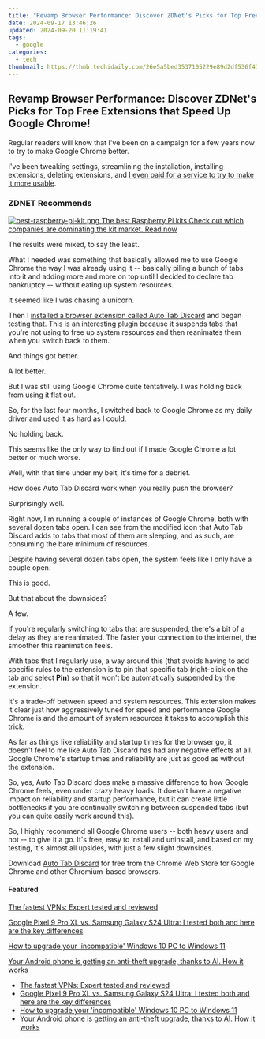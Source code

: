 ```yaml
---
title: "Revamp Browser Performance: Discover ZDNet's Picks for Top Free Extensions that Speed Up Google Chrome!"
date: 2024-09-17 13:46:26
updated: 2024-09-20 11:19:41
tags:
  - google
categories:
  - tech
thumbnail: https://thmb.techidaily.com/26e5a5bed3537105229e89d2df536f43cfadace1d3a287d0f50c6226ff3d146f.png
---
```


## Revamp Browser Performance: Discover ZDNet's Picks for Top Free Extensions that Speed Up Google Chrome!

Regular readers will know that I've been on a campaign for a few years now to try to make Google Chrome better. 

I've been tweaking settings, streamlining the installation, installing extensions, deleting extensions, and [I even paid for a service to try to make it more usable](https://www.zdnet.com/article/paying-money-to-make-google-chrome-faster-and-use-less-ram/).

### **ZDNET** Recommends

[![best-raspberry-pi-kit.png](https://www.zdnet.com/a/img/resize/07b0e2d7c6cfe001c55ad89abe0f27d9ccd5e6b5/2021/08/16/ef0233c0-3680-45c8-8a20-9c41dd07d0bb/best-raspberry-pi-kit.png?auto=webp&fit=crop&frame=1&height=238.5&width=459) The best Raspberry Pi kits Check out which companies are dominating the kit market.  Read now](https://www.zdnet.com/article/best-raspberry-pi-kit/)

The results were mixed, to say the least.

What I needed was something that basically allowed me to use Google Chrome the way I was already using it -- basically piling a bunch of tabs into it and adding more and more on top until I decided to declare tab bankruptcy -- without eating up system resources.

It seemed like I was chasing a unicorn.

Then I [installed a browser extension called Auto Tab Discard](https://www.zdnet.com/article/if-you-use-google-chrome-you-need-to-install-this-now/) and began testing that. This is an interesting plugin because it suspends tabs that you're not using to free up system resources and then reanimates them when you switch back to them.

And things got better.

A lot better.

But I was still using Google Chrome quite tentatively. I was holding back from using it flat out.

So, for the last four months, I switched back to Google Chrome as my daily driver and used it as hard as I could. 

No holding back.

This seems like the only way to find out if I made Google Chrome a lot better or much worse.

Well, with that time under my belt, it's time for a debrief.

How does Auto Tab Discard work when you really push the browser?

Surprisingly well.

Right now, I'm running a couple of instances of Google Chrome, both with several dozen tabs open. I can see from the modified icon that Auto Tab Discard adds to tabs that most of them are sleeping, and as such, are consuming the bare minimum of resources. 

Despite having several dozen tabs open, the system feels like I only have a couple open.

This is good.

But that about the downsides?

A few.

If you're regularly switching to tabs that are suspended, there's a bit of a delay as they are reanimated. The faster your connection to the internet, the smoother this reanimation feels. 

With tabs that I regularly use, a way around this (that avoids having to add specific rules to the extension is to pin that specific tab (right-click on the tab and select **Pin**) so that it won't be automatically suspended by the extension.

It's a trade-off between speed and system resources. This extension makes it clear just how aggressively tuned for speed and performance Google Chrome is and the amount of system resources it takes to accomplish this trick.

As far as things like reliability and startup times for the browser go, it doesn't feel to me like Auto Tab Discard has had any negative effects at all. Google Chrome's startup times and reliability are just as good as without the extension.

So, yes, Auto Tab Discard does make a massive difference to how Google Chrome feels, even under crazy heavy loads. It doesn't have a negative impact on reliability and startup performance, but it can create little bottlenecks if you are continually switching between suspended tabs (but you can quite easily work around this).

So, I highly recommend all Google Chrome users -- both heavy users and not -- to give it a go. It's free, easy to install and uninstall, and based on my testing, it's almost all upsides, with just a few slight downsides.

Download [Auto Tab Discard](https://chrome.google.com/webstore/detail/auto-tab-discard/jhnleheckmknfcgijgkadoemagpecfol/) for free from the Chrome Web Store for Google Chrome and other Chromium-based browsers.

#### Featured

[The fastest VPNs: Expert tested and reviewed](https://www.zdnet.com/article/fastest-vpn/ "The fastest VPNs: Expert tested and reviewed")

[Google Pixel 9 Pro XL vs. Samsung Galaxy S24 Ultra: I tested both and here are the key differences](https://www.zdnet.com/article/google-pixel-9-pro-xl-vs-samsung-galaxy-s24-ultra/ "Google Pixel 9 Pro XL vs. Samsung Galaxy S24 Ultra: I tested both and here are the key differences")

[How to upgrade your 'incompatible' Windows 10 PC to Windows 11](https://www.zdnet.com/article/how-to-upgrade-your-incompatible-windows-10-pc-to-windows-11/ "How to upgrade your 'incompatible' Windows 10 PC to Windows 11")

[Your Android phone is getting an anti-theft upgrade, thanks to AI. How it works](https://www.zdnet.com/article/your-android-phone-is-getting-an-anti-theft-upgrade-thanks-to-ai-how-it-works/ "Your Android phone is getting an anti-theft upgrade, thanks to AI. How it works")

* [The fastest VPNs: Expert tested and reviewed](https://www.zdnet.com/article/fastest-vpn/ "The fastest VPNs: Expert tested and reviewed")
* [Google Pixel 9 Pro XL vs. Samsung Galaxy S24 Ultra: I tested both and here are the key differences](https://www.zdnet.com/article/google-pixel-9-pro-xl-vs-samsung-galaxy-s24-ultra/ "Google Pixel 9 Pro XL vs. Samsung Galaxy S24 Ultra: I tested both and here are the key differences")
* [How to upgrade your 'incompatible' Windows 10 PC to Windows 11](https://www.zdnet.com/article/how-to-upgrade-your-incompatible-windows-10-pc-to-windows-11/ "How to upgrade your 'incompatible' Windows 10 PC to Windows 11")
* [Your Android phone is getting an anti-theft upgrade, thanks to AI. How it works](https://www.zdnet.com/article/your-android-phone-is-getting-an-anti-theft-upgrade-thanks-to-ai-how-it-works/ "Your Android phone is getting an anti-theft upgrade, thanks to AI. How it works")

<ins class="adsbygoogle"
     style="display:block"
     data-ad-format="autorelaxed"
     data-ad-client="ca-pub-7571918770474297"
     data-ad-slot="1223367746"></ins>



<ins class="adsbygoogle"
     style="display:block"
     data-ad-client="ca-pub-7571918770474297"
     data-ad-slot="8358498916"
     data-ad-format="auto"
     data-full-width-responsive="true"></ins>
